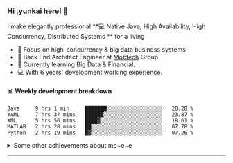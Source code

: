 ### Hi ,yunkai here! :wave: 

I make elegantly professional **💻 Native Java, High Availability, High Concurrency, Distributed Systems ** for a living

* 🧐   Focus on high-concurrency & big data business systems
* 💼   Back End Architect Engineer at [Mobtech](https://www.mob.com/) Group.
* 🌱   Currently learning Big Data & Financial.
* 💻   With 6 years' development working experience.

#### :bar_chart: Weekly development breakdown

<!--START_SECTION:waka-->
```text
Java     9 hrs 1 min     ███████░░░░░░░░░░░░░░░░░░   28.28 % 
YAML     7 hrs 37 mins   ██████░░░░░░░░░░░░░░░░░░░   23.87 % 
XML      5 hrs 56 mins   ████▓░░░░░░░░░░░░░░░░░░░░   18.61 % 
MATLAB   2 hrs 28 mins   ██░░░░░░░░░░░░░░░░░░░░░░░   07.78 % 
Python   2 hrs 19 mins   █▓░░░░░░░░░░░░░░░░░░░░░░░   07.26 % 
```
<!--END_SECTION:waka-->

<details>
  <summary>Some other achievements about me~e~e</summary>
  <br>

* 👑   Some GitHub statistical reports:

<p align="center">
<img align="center" src="https://github-readme-stats.vercel.app/api/top-langs/?username=JanYunkai&hide_langs_below=1&theme=default&line_height=27&layout=compact" />
<img align="center" src="https://github-readme-stats.vercel.app/api?username=JanYunkai&show_icons=true&count_private=true&include_all_commits=true&line_height=21&layout=compact" alt="halfrost's Github Stats" />
<img align="center" src="https://github-profile-trophy.vercel.app/?username=JanYunkai&column=7" alt="JanYunkai's Github Trophy" />
</p>

</details>

---
